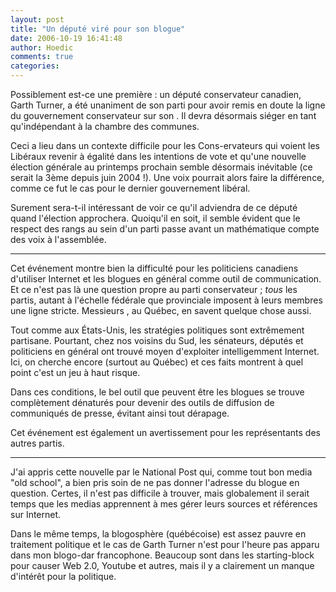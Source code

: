 ```yaml
---
layout: post
title: "Un député viré pour son blogue"
date: 2006-10-19 16:41:48
author: Hoedic
comments: true
categories: 
---
```



Possiblement est-ce une première : un député conservateur canadien, Garth Turner, a été unaniment  de son parti pour avoir remis en doute la ligne du gouvernement conservateur sur son . Il devra désormais siéger en tant qu'indépendant à la chambre des communes.

Ceci a lieu dans un contexte difficile pour les Cons-ervateurs qui voient les Libéraux revenir à égalité dans les intentions de vote et qu'une nouvelle élection générale au printemps prochain semble désormais inévitable (ce serait la 3ème depuis juin 2004 !). Une voix pourrait alors faire la différence, comme ce fut le cas pour le dernier gouvernement libéral.

Surement sera-t-il intéressant de voir ce qu'il adviendra de ce député quand l'élection approchera. Quoiqu'il en soit, il semble évident que le respect des rangs au sein d'un parti passe avant un mathématique compte des voix à l'assemblée.

***

Cet événement montre bien la difficulté pour les politiciens canadiens d'utiliser Internet et les blogues en général comme outil de communication. Et ce n'est pas là une question propre au parti conservateur ; *tous* les partis, autant à l'échelle fédérale que provinciale imposent à leurs membres une ligne stricte. Messieurs , au Québec, en savent quelque chose aussi.

Tout comme aux États-Unis, les stratégies politiques sont extrêmement partisane. Pourtant, chez nos voisins du Sud, les sénateurs, députés et politiciens en général ont trouvé moyen d'exploiter intelligemment Internet. Ici, on cherche encore (surtout au Québec) et ces faits montrent à quel point c'est un jeu à haut risque.

Dans ces conditions, le bel outil que peuvent être les blogues se trouve complètement dénaturés pour devenir des outils de diffusion de communiqués de presse, évitant ainsi tout dérapage.

Cet événement est également un avertissement pour les représentants des autres partis.

***

J'ai appris cette nouvelle par le National Post qui, comme tout bon media "old school", a bien pris soin de ne pas donner l'adresse du blogue en question. Certes, il n'est pas difficile à trouver, mais globalement il serait temps que les medias apprennent à mes gérer leurs sources et références sur Internet.

Dans le même temps, la blogosphère (québécoise) est assez pauvre en traitement politique et le cas de Garth Turner n'est pour l'heure pas apparu dans mon blogo-dar francophone. Beaucoup sont dans les starting-block pour causer Web 2.0, Youtube et autres, mais il y a clairement un manque d'intérêt pour la politique.